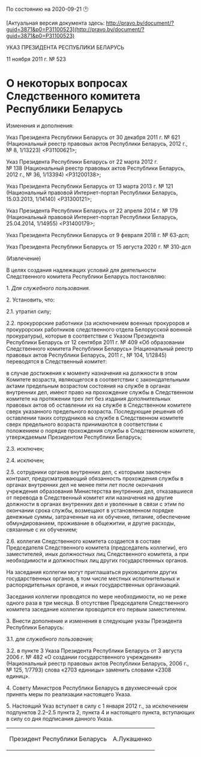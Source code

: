 По состоянию на 2020-09-21 &#x1F550;

[Актуальная версия документа здесь: http://pravo.by/document/?guid=3871&p0=P31100523](http://pravo.by/document/?guid=3871&p0=P31100523)

<p>УКАЗ ПРЕЗИДЕНТА РЕСПУБЛИКИ БЕЛАРУСЬ</p>
<p>11 ноября 2011 г. № 523</p>
<h1>О некоторых вопросах Следственного комитета Республики Беларусь</h1>
<p>Изменения и дополнения:</p>
<p>Указ Президента Республики Беларусь от 30 декабря 2011 г. № 621 (Национальный реестр правовых актов Республики Беларусь, 2012 г., № 8, 1/13223) &lt;P31100621&gt;;</p>
<p>Указ Президента Республики Беларусь от 22 марта 2012 г. № 138 (Национальный реестр правовых актов Республики Беларусь, 2012 г., № 36, 1/13394) &lt;P31200138&gt;;</p>
<p>Указ Президента Республики Беларусь от 13 марта 2013 г. № 121 (Национальный правовой Интернет-портал Республики Беларусь, 15.03.2013, 1/14140) &lt;P31300121&gt;;</p>
<p>Указ Президента Республики Беларусь от 22 апреля 2014 г. № 179 (Национальный правовой Интернет-портал Республики Беларусь, 25.04.2014, 1/14955) &lt;P31400179&gt;;</p>
<p>Указ Президента Республики Беларусь от 9 февраля 2018 г. № 63-дсп;</p>
<p>Указ Президента Республики Беларусь от 15 августа 2020 г. № 310-дсп</p>
<p></p>
<p>(Извлечение)</p>
<p></p>
<p>В целях создания надлежащих условий для деятельности Следственного комитета Республики Беларусь постановляю:</p>
<p>1. <i>Для служебного пользования.</i></p>
<p>2. Установить, что:</p>
<p>2.1. утратил силу;</p>
<p>2.2. прокурорские работники (за исключением военных прокуроров и прокурорских работников следственного отдела Белорусской военной прокуратуры), которые в соответствии с Указом Президента Республики Беларусь от 12 сентября 2011 г. № 409 «Об образовании Следственного комитета Республики Беларусь» (Национальный реестр правовых актов Республики Беларусь, 2011 г., № 104, 1/12845) переводятся в Следственный комитет:</p>
<p>в случае достижения к моменту назначения на должности в этом Комитете возраста, являющегося в соответствии с законодательными актами предельным возрастом состояния на службе в органах внутренних дел, имеют право на прохождение службы в Следственном комитете на протяжении трех лет без издания дополнительных правовых актов об оставлении их на службе в Следственном комитете сверх указанного предельного возраста. Последующие решения об оставлении таких сотрудников на службе в Следственном комитете сверх предельного возраста принимаются в соответствии с положением о порядке прохождения службы в Следственном комитете, утверждаемым Президентом Республики Беларусь;</p>
<p>2.3. исключен;</p>
<p>2.4. исключен;</p>
<p>2.5. сотрудники органов внутренних дел, с которыми заключен контракт, предусматривающий обязанность прохождения службы в органах внутренних дел не менее пяти лет после окончания учреждения образования Министерства внутренних дел, отказавшиеся от перевода в Следственный комитет или назначения на другие должности в органах внутренних дел и уволенные в связи с этим по окончании срока службы, возмещают в установленном порядке денежные суммы, затраченные на их обучение, питание, обеспечение обмундированием, проживание в общежитии, и другие расходы, связанные с их обучением;</p>
<p>2.6. коллегия Следственного комитета создается в составе Председателя Следственного комитета (председатель коллегии), его заместителей, иных должностных лиц Следственного комитета, а при необходимости и должностных лиц других государственных органов.</p>
<p>На заседания коллегии могут приглашаться руководители других государственных органов, в том числе местных исполнительных и распорядительных органов, и иных государственных организаций.</p>
<p>Заседания коллегии проводятся по мере необходимости, но не реже одного раза в три месяца. В отсутствие Председателя Следственного комитета заседание коллегии проводится его первым заместителем.</p>
<p>3. Внести дополнение и изменения в следующие указы Президента Республики Беларусь:</p>
<p>3.1. <i>для служебного пользования;</i></p>
<p>3.2. в пункте 3 Указа Президента Республики Беларусь от 3 августа 2006 г. № 482 «О создании государственного учреждения» (Национальный реестр правовых актов Республики Беларусь, 2006 г., № 125, 1/7793) слова «2703 единицы» заменить словами «2308 единиц».</p>
<p>4. Совету Министров Республики Беларусь в двухмесячный срок принять меры по реализации настоящего Указа.</p>
<p>5. Настоящий Указ вступает в силу с 1 января 2012 г., за исключением подпунктов 2.2–2.5 пункта 2, пункта 4 и настоящего пункта, вступающих в силу со дня подписания данного Указа.</p>
<p></p>
<table><tr>
<td><p>Президент Республики Беларусь</p></td>
<td><p>А.Лукашенко</p></td>
</tr></table>
<p></p>